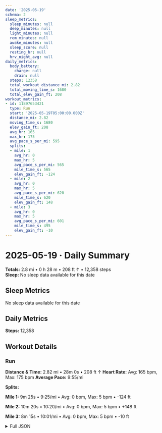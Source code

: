```yaml
---
date: '2025-05-19'
schema: 2
sleep_metrics:
  sleep_minutes: null
  deep_minutes: null
  light_minutes: null
  rem_minutes: null
  awake_minutes: null
  sleep_score: null
  resting_hr: null
  hrv_night_avg: null
daily_metrics:
  body_battery:
    charge: null
    drain: null
  steps: 12358
  total_workout_distance_mi: 2.82
  total_moving_time_s: 1680
  total_elev_gain_ft: 208
workout_metrics:
- id: 11897653421
  type: Run
  start: '2025-05-19T05:00:00.000Z'
  distance_mi: 2.82
  moving_time_s: 1680
  elev_gain_ft: 208
  avg_hr: 165
  max_hr: 175
  avg_pace_s_per_mi: 595
  splits:
  - mile: 1
    avg_hr: 0
    max_hr: 5
    avg_pace_s_per_mi: 565
    mile_time_s: 565
    elev_gain_ft: -124
  - mile: 2
    avg_hr: 0
    max_hr: 5
    avg_pace_s_per_mi: 620
    mile_time_s: 620
    elev_gain_ft: 148
  - mile: 3
    avg_hr: 0
    max_hr: 5
    avg_pace_s_per_mi: 601
    mile_time_s: 495
    elev_gain_ft: -10
---
```

# 2025-05-19 · Daily Summary
**Totals:** 2.8 mi • 0 h 28 m • 208 ft ↑ • 12,358 steps  
**Sleep:** No sleep data available for this date

## Sleep Metrics
No sleep data available for this date

## Daily Metrics
**Steps:** 12,358

## Workout Details
### Run
**Distance & Time:** 2.82 mi • 28m 0s • 208 ft ↑
**Heart Rate:** Avg: 165 bpm, Max: 175 bpm
**Average Pace:** 9:55/mi

**Splits:**

**Mile 1:** 9m 25s • 9:25/mi • Avg: 0 bpm, Max: 5 bpm • -124 ft

**Mile 2:** 10m 20s • 10:20/mi • Avg: 0 bpm, Max: 5 bpm • +148 ft

**Mile 3:** 8m 15s • 10:01/mi • Avg: 0 bpm, Max: 5 bpm • -10 ft



<details>
<summary>Full JSON</summary>

```json
{
  "date": "2025-05-19",
  "schema": 2,
  "sleep_metrics": {
    "sleep_minutes": null,
    "deep_minutes": null,
    "light_minutes": null,
    "rem_minutes": null,
    "awake_minutes": null,
    "sleep_score": null,
    "resting_hr": null,
    "hrv_night_avg": null
  },
  "daily_metrics": {
    "body_battery": {
      "charge": null,
      "drain": null
    },
    "steps": 12358,
    "total_workout_distance_mi": 2.82,
    "total_moving_time_s": 1680,
    "total_elev_gain_ft": 208
  },
  "workout_metrics": [
    {
      "id": 11897653421,
      "type": "Run",
      "start": "2025-05-19T05:00:00.000Z",
      "distance_mi": 2.82,
      "moving_time_s": 1680,
      "elev_gain_ft": 208,
      "avg_hr": 165,
      "max_hr": 175,
      "avg_pace_s_per_mi": 595,
      "splits": [
        {
          "mile": 1,
          "avg_hr": 0,
          "max_hr": 5,
          "avg_pace_s_per_mi": 565,
          "mile_time_s": 565,
          "elev_gain_ft": -124
        },
        {
          "mile": 2,
          "avg_hr": 0,
          "max_hr": 5,
          "avg_pace_s_per_mi": 620,
          "mile_time_s": 620,
          "elev_gain_ft": 148
        },
        {
          "mile": 3,
          "avg_hr": 0,
          "max_hr": 5,
          "avg_pace_s_per_mi": 601,
          "mile_time_s": 495,
          "elev_gain_ft": -10
        }
      ]
    }
  ]
}
```
</details>
